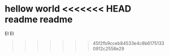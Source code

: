 hellow world
<<<<<<< HEAD
readme readme
=======
EI EI
>>>>>>> 45f2fb9cceb84533e4c8b61751330912c2558e29
